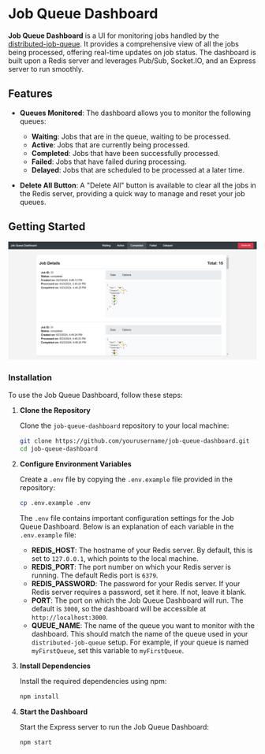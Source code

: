 # Job Queue Dashboard

**Job Queue Dashboard** is a UI for monitoring jobs handled by the [distributed-job-queue](https://github.com/pc-1827/distributed-job-queue). It provides a comprehensive view of all the jobs being processed, offering real-time updates on job status. The dashboard is built upon a Redis server and leverages Pub/Sub, Socket.IO, and an Express server to run smoothly.

## Features

- **Queues Monitored**: The dashboard allows you to monitor the following queues:
  - **Waiting**: Jobs that are in the queue, waiting to be processed.
  - **Active**: Jobs that are currently being processed.
  - **Completed**: Jobs that have been successfully processed.
  - **Failed**: Jobs that have failed during processing.
  - **Delayed**: Jobs that are scheduled to be processed at a later time.

- **Delete All Button**: A "Delete All" button is available to clear all the jobs in the Redis server, providing a quick way to manage and reset your job queues.

## Getting Started

![image of job-queue-dashboard](https://github.com/pc-1827/job-queue-dashboard/blob/master/img/image.png?raw=true)

### Installation

To use the Job Queue Dashboard, follow these steps:

1. **Clone the Repository**

   Clone the `job-queue-dashboard` repository to your local machine:

   ```bash
   git clone https://github.com/yourusername/job-queue-dashboard.git
   cd job-queue-dashboard
   ```

2. **Configure Environment Variables**

   Create a `.env` file by copying the `.env.example` file provided in the repository:
   ```bash
   cp .env.example .env
   ```
   The `.env` file contains important configuration settings for the Job Queue Dashboard. Below is an explanation of each variable in the `.env.example` file:

   - **REDIS_HOST**: The hostname of your Redis server. By default, this is set to `127.0.0.1`, which points to the local machine.
   - **REDIS_PORT**: The port number on which your Redis server is running. The default Redis port is `6379`.
   - **REDIS_PASSWORD**: The password for your Redis server. If your Redis server requires a password, set it here. If not, leave it blank.
   - **PORT**: The port on which the Job Queue Dashboard will run. The default is `3000`, so the dashboard will be accessible at `http://localhost:3000`.
   - **QUEUE_NAME**: The name of the queue you want to monitor with the dashboard. This should match the name of the queue used in your `distributed-job-queue` setup. For example, if your queue is named `myFirstQueue`, set this variable to `myFirstQueue`.

3. **Install Dependencies**

   Install the required dependencies using npm:
   ```bash
   npm install
   ```
4. **Start the Dashboard**

   Start the Express server to run the Job Queue Dashboard:
   ```bash
   npm start
   ```
